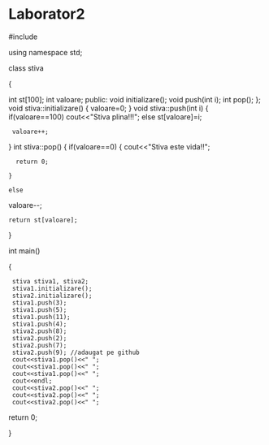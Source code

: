 # Laborator2

#include<iostream>

using namespace std;

class stiva

{

  int st[100];
  int valoare;
  public:
	void initializare();
	void push(int i);
	int pop();
};
void stiva::initializare()
{
 valoare=0;
}
void stiva::push(int i)
{
     if(valoare==100)
        cout<<"Stiva plina!!!";
     else
        st[valoare]=i;

     valoare++;

}
int stiva::pop()
{
	if(valoare==0)
	{
		cout<<"Stiva este vida!!";

	  return 0;

	}

	else

 valoare--;

	return st[valoare];

}

int main()

{

     stiva stiva1, stiva2;
     stiva1.initializare();
     stiva2.initializare();
     stiva1.push(3);
     stiva1.push(5);
     stiva1.push(11);
     stiva1.push(4);
     stiva2.push(8);
     stiva2.push(2);
     stiva2.push(7);
     stiva2.push(9); //adaugat pe github
     cout<<stiva1.pop()<<" ";
     cout<<stiva1.pop()<<" ";
     cout<<stiva1.pop()<<" ";
     cout<<endl;
     cout<<stiva2.pop()<<" ";
     cout<<stiva2.pop()<<" ";
     cout<<stiva2.pop()<<" ";
    


return 0;

}
